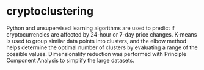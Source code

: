 # cryptoclustering
Python and unsupervised learning algorithms are used to predict if cryptocurrencies are affected by 24-hour or 7-day price changes.
K-means is used to group similar data points into clusters, and the elbow method helps determine the optimal number of clusters by evaluating a range of the possible values.
Dimensionality reduction was performed with Principle Component Analysis to simplify the large datasets.
